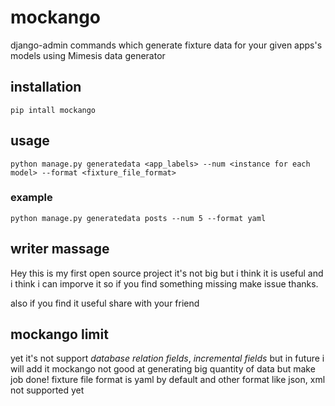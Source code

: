 # mockango
django-admin commands which generate fixture data for your given apps's models using Mimesis data generator
## installation
```shell
pip intall mockango
```
## usage
```shell
python manage.py generatedata <app_labels> --num <instance for each model> --format <fixture_file_format>
```
### example
```shell
python manage.py generatedata posts --num 5 --format yaml
```
## writer massage
Hey this is my first open source project it's not big but i think it is useful and i think i can imporve it so if you find something missing make issue thanks.

also if you find it useful share with your friend
## mockango limit
yet it's not support *database relation fields*, *incremental fields* but in future i will add it
mockango not good at generating big quantity of data but make job done!
fixture file format is yaml by default and other format like json, xml not supported yet

